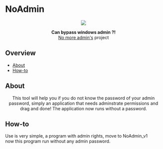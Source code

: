 # NoAdmin
<p align="center">
<img src="https://img.icons8.com/color/96/000000/moderator-female.png"/>
</p>

<p align="center">
<b>Can bypass windows admin ?!</b>
<br>
<a href="https://github.com/BitesFor/NoAdmin">No more admin's</a> project
</p>

## Overview

- [About](#about)
- [How-to](#How-to)

## About

<p align="center">
This tool will help you if you do not know the password of your admin password, simply an application that needs adminstrate permissions and drag and done! The application now runs without a password.
<p>
  
## How-to

Use is very simple,
a program with admin rights,
move to NoAdmin_v1
<br> now this program run without any admin password.

